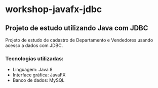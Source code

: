# workshop-javafx-jdbc

## Projeto de estudo utilizando Java com JDBC

Projeto de estudo de cadastro de Departamento e Vendedores usando acesso a dados com JDBC.

### Tecnologias utilizadas:

- Linguagem: Java 8
- Interface gráfica: JavaFX
- Banco de dados: MySQL
